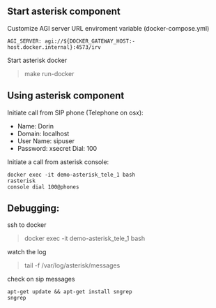 ## Start asterisk component

Customize AGI server URL enviroment variable (docker-compose.yml)
```
AGI_SERVER: agi://${DOCKER_GATEWAY_HOST:-host.docker.internal}:4573/irv
```

Start asterisk docker
> make run-docker

## Using asterisk component
Initiate call from SIP phone (Telephone on osx):
- Name: Dorin
- Domain: localhost
- User Name: sipuser
- Password: xsecret
Dial: 100

Initiate a call from asterisk console:
```
docker exec -it demo-asterisk_tele_1 bash
rasterisk
console dial 100@phones
```

## Debugging:
ssh to docker
> docker exec -it demo-asterisk_tele_1 bash

watch the log
> tail -f /var/log/asterisk/messages

check on sip messages
```
apt-get update && apt-get install sngrep 
sngrep
```